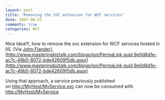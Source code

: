 ```yaml
---
layout: post
title: "Removing the SVC extension for WCF services"
date: 2007-08-21
comments: true
categories: WCF
---
```


Nice Idea!!!, how to remove the svc extension for WCF services hosted in
IIS. [Via [John Flander](http://www.masteringbiztalk.com/blogs/jon/)],
[http://www.masteringbiztalk.com/blogs/jon/PermaLink,guid,9e0d8d1e-ac7c-49b5-8072-bde42609f5db.aspx](http://www.masteringbiztalk.com/blogs/jon/PermaLink,guid,9e0d8d1e-ac7c-49b5-8072-bde42609f5db.aspx)

Using that approach, a service previously published
on [http://MyHost/MyService.svc](http://myhost/MyService.svc) can now be
consumed with [http://MyHost/MyService](http://myhost/MyService)

